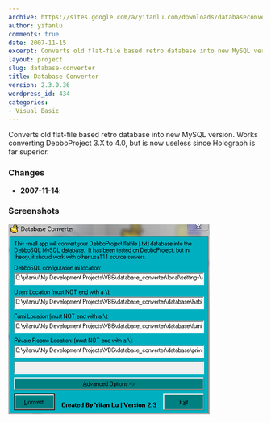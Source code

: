 ```yaml
---
archive: https://sites.google.com/a/yifanlu.com/downloads/databaseconverter.zip
author: yifanlu
comments: true
date: 2007-11-15
excerpt: Converts old flat-file based retro database into new MySQL version.
layout: project
slug: database-converter
title: Database Converter
version: 2.3.0.36
wordpress_id: 434
categories:
- Visual Basic
---
```


Converts old flat-file based retro database into new MySQL version. Works converting DebboProject 3.X to 4.0, but is now useless since Holograph is far superior.

### Changes

* **2007-11-14**: 

### Screenshots

![Screen 0](/images/2012/01/databaseconverter_screen.png)

